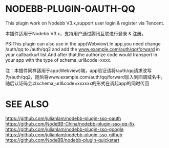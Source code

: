 # NODEBB-PLUGIN-OAUTH-QQ
This plugin work on Nodebb V3.x,support user login & register via Tencent.

本插件适用于Nodebb V3.x，支持用户通过腾讯互联进行登录 & 注册。

PS:This plugin can also use in the app(Webview).In app,you need change /auth/qq to /auth/qq2 and add the www.example.com/auth/qq/forward in your callbackurl list.And after that,the authorize code would transport in your app with the type of schema_url&code=xxxx.

注：本插件同样适用于app(Webview)端，app验证请将/auth/qq请求改写为/auth/qq2，随后将www.example.com/auth/qq/forward加入到回调域名中，随后认证码会以schema_url&code=xxxxxx的形式在调起app的同时传回


# SEE ALSO
https://github.com/julianlam/nodebb-plugin-sso-oauth
https://github.com/NodeBB-China/nodebb-plugin-sso-qq-fix
https://github.com/julianlam/nodebb-plugin-sso-google
https://github.com/julianlam/nodebb-plugin-sso-github
https://github.com/NodeBB/nodebb-plugin-quickstart